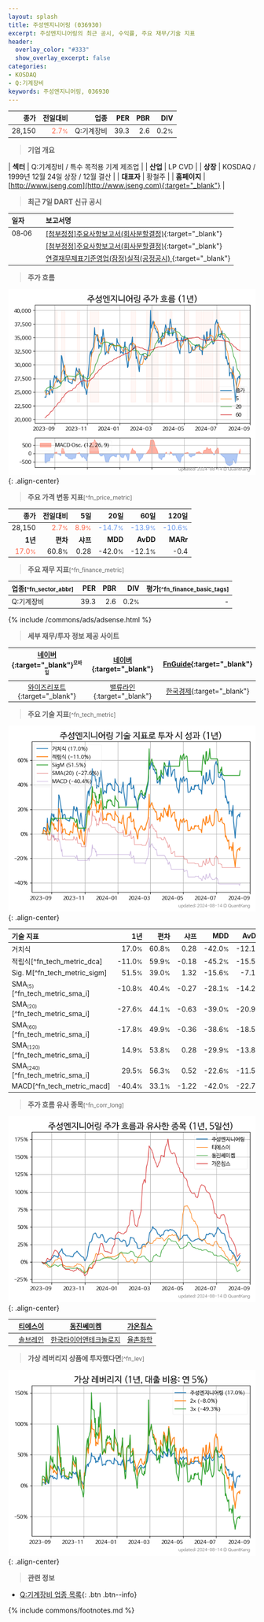 ```yaml
---
layout: splash
title: 주성엔지니어링 (036930)
excerpt: 주성엔지니어링의 최근 공시, 수익률, 주요 재무/기술 지표
header:
  overlay_color: "#333"
  show_overlay_excerpt: false
categories:
- KOSDAQ
- Q:기계장비
keywords: 주성엔지니어링, 036930
---
```


| **종가** | **전일대비** | **업종** | **PER** | **PBR** | **DIV** |
| -------: | -----------: | -------: | ------: | ------: | ------: |
| 28,150 | <span style="color: tomato">2.7<small>%</small></span> | Q:기계장비 | 39.3 | 2.6 | 0.2<small>%</small> |

<!-- more -->


> **기업 개요**<a id="company"></a>

| <span style="white-space:nowrap;">**섹터**</span> | Q:기계장비 / 특수 목적용 기계 제조업 |
| <span style="white-space:nowrap;">**산업**</span> | LP CVD |
| <span style="white-space:nowrap;">**상장**</span> | KOSDAQ / 1999년 12월 24일 상장 / 12월 결산 |
| <span style="white-space:nowrap;">**대표자**</span> | 황철주 |
| <span style="white-space:nowrap;">**홈페이지**</span> | [http://www.jseng.com](http://www.jseng.com){:target="_blank"} |


> **최근 7일 DART 신규 공시**<a id="dart"></a>

| **일자** |      | **보고서명** |
| :------- | :--- | :----------- |
| 08&#x2011;06 | | [[첨부정정]주요사항보고서(회사분할결정)](https://dart.fss.or.kr/dsaf001/main.do?rcpNo=20240806000304){:target="_blank"} |
|  | | [[첨부정정]주요사항보고서(회사분할결정)](https://dart.fss.or.kr/dsaf001/main.do?rcpNo=20240806000302){:target="_blank"} |
|  | | [연결재무제표기준영업(잠정)실적(공정공시)              ](https://dart.fss.or.kr/dsaf001/main.do?rcpNo=20240806900566){:target="_blank"} |


> **주가 흐름**<a id="price"></a>

![036930](/stock/images/036930.png){: .align-center}


> **주요 가격 변동 지표**<small>[^fn_price_metric]</small>

| **종가** | **전일대비** | **5일** | **20일** | **60일** | **120일** |
| -------: | -----------: | ------: | -------: | -------: | --------: |
| 28,150 | <span style="color: tomato">2.7<small>%</small></span> | <span style="color: tomato">8.9<small>%</small></span> | <span style="color: cornflowerblue">-14.7<small>%</small></span> | <span style="color: cornflowerblue">-13.9<small>%</small></span> | <span style="color: cornflowerblue">-10.6<small>%</small></span> |
| **1년** | **편차** | **샤프** | **MDD** | **AvDD** | **MARr** |
| <span style="color: tomato">17.0<small>%</small></span> | 60.8<small>%</small> | 0.28 | -42.0<small>%</small> | -12.1<small>%</small> | -0.4 |


> **주요 재무 지표**<small>[^fn_finance_metric]</small>

| **업종**<small>[^fn_sector_abbr]</small> | **PER** | **PBR** | **DIV** | **평가**<small>[^fn_finance_basic_tags]</small> |
| :--------------------------------------- | ------: | ------: | ------: | ----------------------------------------------: |
| Q:기계장비 | 39.3 | 2.6 | 0.2<small>%</small> | - |



{% include /commons/ads/adsense.html %}

> **세부 재무/투자 정보 제공 사이트**

| [네이버](https://m.stock.naver.com/domestic/stock/036930/finance/summary){:target="_blank"}<sup><small>모바일</small></sup> | [네이버](https://finance.naver.com/item/coinfo.naver?code=036930){:target="_blank"} | [FnGuide](https://comp.fnguide.com/SVO2/ASP/SVD_Invest.asp?gicode=A036930&MenuYn=Y){:target="_blank"} |
| :---: | :---: | :---: |
| [와이즈리포트](https://comp.wisereport.co.kr/company/c1040001.aspx?cmp_cd=036930){:target="_blank"} | [밸류라인](https://www.valueline.co.kr/finance/summary/036930){:target="_blank"} | [한국경제](https://markets.hankyung.com/stock/036930/financial-summary){:target="_blank"} |


> **주요 기술 지표**<small>[^fn_tech_metric]</small>


![036930](/stock/images/036930_tech.png){: .align-center}

| **기술 지표** | **1년** | **편차** | **샤프** | **MDD** | **AvDD** |
| :------------ | ------: | -----------: | -------: | ------: | -------: |
| 거치식 | 17.0<small>%</small> | 60.8<small>%</small> | 0.28 | -42.0<small>%</small> | -12.1<small>%</small> |
| 적립식[^fn_tech_metric_dca] | -11.0<small>%</small> | 59.9<small>%</small> | -0.18 | -45.2<small>%</small> | -15.5<small>%</small> |
| Sig. M[^fn_tech_metric_sigm] | 51.5<small>%</small> | 39.0<small>%</small> | 1.32 | -15.6<small>%</small> | -7.1<small>%</small> |
| SMA<small><sub>(5)</sub></small>[^fn_tech_metric_sma_i] | -10.8<small>%</small> | 40.4<small>%</small> | -0.27 | -28.1<small>%</small> | -14.2<small>%</small> |
| SMA<small><sub>(20)</sub></small>[^fn_tech_metric_sma_i] | -27.6<small>%</small> | 44.1<small>%</small> | -0.63 | -39.0<small>%</small> | -20.9<small>%</small> |
| SMA<small><sub>(60)</sub></small>[^fn_tech_metric_sma_i] | -17.8<small>%</small> | 49.9<small>%</small> | -0.36 | -38.6<small>%</small> | -18.5<small>%</small> |
| SMA<small><sub>(120)</sub></small>[^fn_tech_metric_sma_i] | 14.9<small>%</small> | 53.8<small>%</small> | 0.28 | -29.9<small>%</small> | -13.8<small>%</small> |
| SMA<small><sub>(240)</sub></small>[^fn_tech_metric_sma_i] | 29.5<small>%</small> | 56.3<small>%</small> | 0.52 | -22.6<small>%</small> | -11.5<small>%</small> |
| MACD[^fn_tech_metric_macd] | -40.4<small>%</small> | 33.1<small>%</small> | -1.22 | -42.0<small>%</small> | -22.7<small>%</small> |


> **주가 흐름 유사 종목**<a id="corr"></a><small>[^fn_corr_long]</small>

![036930](/stock/images/036930_corr.png){: .align-center}

|       | [티에스이](/131290/) | [동진쎄미켐](/005290/) | [가온칩스](/399720/) |
| :---: | :------------------------------------: | :------------------------------------: | :------------------------------------: |
|       | [솔브레인](/357780/) | [한국타이어앤테크놀로지](/161390/) | [율촌화학](/008730/) |


> **가상 레버리지 상품에 투자했다면**<a id="2x"></a><small>[^fn_lev]</small>

![036930](/stock/images/036930_2x.png){: .align-center}


> **관련 정보**

- [Q:기계장비 업종 목록](/stats/sector/kosdaq_업종_기계장비_종목/){: .btn .btn--info}

{% include commons/footnotes.md %}